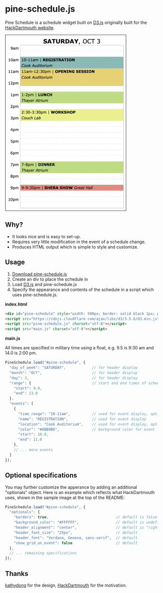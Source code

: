 # pine-schedule.js
Pine Schedule is a schedule widget built on [D3.js](http://d3js.org/) originally built for the [HackDartmouth website](https://github.com/hackdartmouth/hackdartmouth.github.io).

<img src="https://raw.githubusercontent.com/cheniel/pine-schedule.js/master/sample.png" width="400px">

## Why?
- It looks nice and is easy to set-up.
- Requires very little modification in the event of a schedule change.
- Produces HTML output which is simple to style and customize.


## Usage
1. [Download pine-schedule.js](https://raw.githubusercontent.com/cheniel/pine-schedule.js/master/pine-schedule.js)
2. Create an div to place the schedule in
3. Load [D3.js](http://d3js.org/) and pine-schedule.js
4. Specify the appearance and contents of the schedule in a script which uses pine-schedule.js.


**index.html**

```html
<div id="pine-schedule" style="width: 500px; border: solid black 1px; padding: 10px;"></div>
<script src="https://cdnjs.cloudflare.com/ajax/libs/d3/3.5.6/d3.min.js" charset="utf-8"></script>
<script src="pine-schedule.js" charset="utf-8"></script>
<script src="main.js" charset="utf-8"></script>
```

**main.js**

All times are specified in military time using a float, e.g. 9.5 is 9:30 am and 14.0 is 2:00 pm.
```js
PineSchedule.load("#pine-schedule", {
  "day_of_week": "SATURDAY",            // for header display
  "month": "OCT",                       // for header display
  "day": 3,                             // for header display
  "range": {                            // start and end times of schedule
    "start": 9.0,
    "end": 23.0
  },
  "events": [
    {
      "time_range": "10-11am",          // used for event display, optional
      "name": "REGISTRATION",           // used for event display
      "location": "Cook Auditorium",    // used for event display, optional
      "color": "#8BB9B6",               // background color for event
      "start": 10.0,
      "end": 11.0
    },
    // ... more events
  ]
});
```


## Optional specifications
You may further customize the apperance by adding an additional "optionals" object. Here is an example which reflects what HackDartmouth uses, shown in the sample image at the top of the README:
```js
PineSchedule.load("#pine-schedule", {
  "optionals": {
    "borders": true,                               // default is false
    "background_color": "#FFFFFF",                 // default is undefined (transparent)
    "header_alignment": "center",                  // default is "right"
    "header_font_size": "25px",                    // default
    "header_font": "Verdana, Geneva, sans-serif",  // default
    "show_grid_on_event": false                    // default
  },
  // ... remaining specifications
});
```

## Thanks
[kathydong](https://github.com/kathydong) for the design, [HackDartmouth](https://github.com/hackdartmouth) for the motivation.
